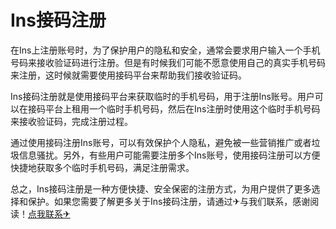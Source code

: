 # Ins接码注册

在Ins上注册账号时，为了保护用户的隐私和安全，通常会要求用户输入一个手机号码来接收验证码进行注册。但是有时候我们可能不愿意使用自己的真实手机号码来注册，这时候就需要使用接码平台来帮助我们接收验证码。

Ins接码注册就是使用接码平台来获取临时的手机号码，用于注册Ins账号。用户可以在接码平台上租用一个临时手机号码，然后在Ins注册时使用这个临时手机号码来接收验证码，完成注册过程。

通过使用接码注册Ins账号，可以有效保护个人隐私，避免被一些营销推广或者垃圾信息骚扰。另外，有些用户可能需要注册多个Ins账号，使用接码注册可以方便快捷地获取多个临时手机号码，满足注册需求。

总之，Ins接码注册是一种方便快捷、安全保密的注册方式，为用户提供了更多选择和保护。如果您需要了解更多关于Ins接码注册，请通过✈与我们联系，感谢阅读！[点我联系✈](https://my.G208.com)